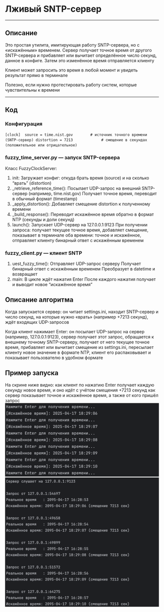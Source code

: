 # Лживый SNTP-сервер
___
## Описание
Это простая утилита, имитирующая работу SNTP-сервера, но с «искажённым» временем.
Сервер получает точное время от другого SNTP-сервера и прибавляет или вычитает определённое число секунд, данное в конфиге.
Затем это изменённое время отправляется клиенту

Клиент может запросить это время в любой момент и увидеть результат прямо в терминале

Полезно, если нужно протестировать работу систем, которые чувствительны к времени
___
## Код 
### Конфигурация
`[clock] 
source = time.nist.gov        # источник точного времени (SNTP-сервер)
distortion = 7213             # смещение в секундах (положительное или отрицательное)`
### fuzzy_time_server.py — запуск SNTP-сервера
Класс FuzzyClockServer:
1.	init:
Загружает конфиг: откуда брать время (source) и на сколько “врать” (distortion)
2. _retrieve_reference_time():
Посылает UDP-запрос на внешний SNTP-сервер (например, time.nist.gov)
Получает точное время, переводит в обычный формат (timestamp)
3.	_apply_distortion():
Добавляет смещение distortion к полученному времени
4.	_build_response():
Переводит искажённое время обратно в формат NTP (секунды и доли секунд)
5.	launch():
Запускает UDP-сервер на 127.0.0.1:9123
При получении запроса:
получает текущее точное время, добавляет смещение,
показывает в терминале оба времени: точное и искажённое,
отправляет клиенту бинарный ответ с искажённым временем
### fuzzy_client.py — клиент SNTP
1. uest_fuzzy_time(): Отправляет UDP-запрос серверу
Получает бинарный ответ с искажённым временем
Преобразует в datetime и возвращает
2. main: В цикле ждёт нажатия Enter
После каждого нажатия получает и выводит новое “искажённое время”
## Описание алгоритма
Когда запускается сервер:
он читает settings.ini, находит SNTP-сервер и число секунд, на которые нужно «врать» (например +7213 секунд),
ждёт входящих UDP-запросов

Когда клиент нажимает Enter:
он посылает UDP-запрос на сервер (например, 127.0.0.1:9123),
сервер получает этот запрос, обращается к внешнему точному SNTP-серверу,
получает от него текущее точное время,
прибавляет или вычитает смещение из settings.ini,
пересылает клиенту новое значение в формате NTP,
клиент его распаковывает и показывает пользователю в удобном формате
## Пример запуска
На скрине ниже видно: 
как клиент по нажатию Enter получает каждую секунду новое время, и оно идёт с учётом смещения +7213 секунд
как сервер показывает точное и искажённое время, а также от кого пришёл запрос
![пример ввода](screenshot2.png)
![пример вывода](screenshot3.png)
